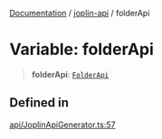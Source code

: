 [Documentation](../../packages.md) / [joplin-api](../index.md) / folderApi

# Variable: folderApi

> **folderApi**: [`FolderApi`](../classes/FolderApi.md)

## Defined in

[api/JoplinApiGenerator.ts:57](https://github.com/rxliuli/joplin-utils/blob/485409801cf7c952cfefe9e29020115fe6abec36/packages/joplin-api/src/api/JoplinApiGenerator.ts#L57)
